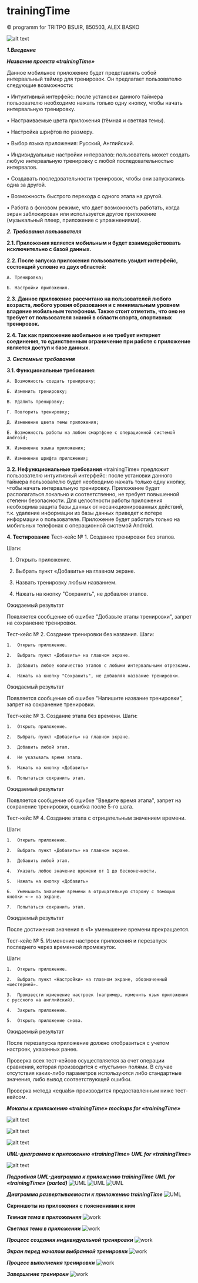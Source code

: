 # trainingTime
 © programm for TRITPO BSUIR, 850503, ALEX BASKO

![alt text](https://github.com/albaSANDROS/trainingTime/blob/master/pictures/main.jpg?raw=true)

***1.Введение***

***Название проекта «trainingTime»***

Данное мобильное приложение будет представлять собой интервальный таймер для тренировок. Он предлагает пользователю следующие возможности:

•	Интуитивный интерфейс: после установки данного таймера пользователю необходимо нажать только одну кнопку, чтобы начать интервальную тренировку.

•	Настраиваемые цвета приложения (тёмная и светлая темы).

•	Настройка шрифтов по размеру.

•	Выбор языка приложения: Русский, Английский.

•	Индивидуальные настройки интервалов: пользователь может создать любую интервальную тренировку с любой последовательностью интервалов.

•	Создавать последовательности тренировок, чтобы они запускались одна за другой.

•	Возможность быстрого перехода с одного этапа на другой.

•	Работа в фоновом режиме, что дает возможность работать, когда экран заблокирован или используется другое приложение (музыкальный плеер, приложение с упражнениями).


***2.	Требования пользователя***

**2.1.	 Приложения является мобильным и будет взаимодействовать исключительно с базой данных.**

**2.2.	 После запуска приложения пользователь увидит интерфейс, состоящий условно из двух областей:**
	
	А. Тренировка;
	
	Б. Настройки приложения.
	
**2.3.	 Данное приложение рассчитано на пользователей любого возраста, любого уровня образования и с минимальным уровнем владение мобильным телефоном. Также стоит отметить, что оно не требует от пользователя знаний в области спорта, спортивных тренировок.**
	
**2.4.	 Так как приложение мобильное и не требует интернет соединения, то единственным ограничение при работе с приложение является доступ к базе данных.**

***3.	Системные требования***

**3.1.	 Функциональные требования:**
	
	А. Возможность создать тренировку;
	
	Б. Изменить тренировку;

	В. Удалить тренировку;

	Г. Повторить тренировку;

	Д. Изменение цвета темы приложения;
	
	Е. Возможность работы на любом смартфоне с операционной системой Android;
	
	Ж. Изменение языка приложения;

	И. Изменение шрифта приложения;


**3.2.	 Нефункциональные требования**
«trainingTime» предложит пользователю интуитивный интерфейс: после установки данного таймера пользователю будет необходимо нажать только одну кнопку, чтобы начать интервальную тренировку. Приложение будет располагаться локально и соответственно, не требует повышенной степени безопасности. Для целостности работы приложения необходима защита базы данных от несанкционированных действий, т.к. удаление информации из базы данных приведет к потере информации о пользователе. 
Приложение будет работать только на мобильных телефонах с операционной системой Android. 


**4. Тестирование**
Тест-кейс № 1. Создание тренировки без этапов.

Шаги:

1.	Открыть приложение.

2.	Выбрать пункт «Добавить» на главном экране.

3.	Назвать тренировку любым названием.

4.	Нажать на кнопку "Сохранить", не добавляя этапов.

Ожидаемый результат

Появляется сообщение об ошибке "Добавьте этапы тренировки", запрет на сохранение тренировки.

Тест-кейс № 2. Создание тренировки без названия.
Шаги:

	1.	Открыть приложение.

	2.	Выбрать пункт «Добавить» на главном экране.

	3.	Добавить любое количество этапов с любыми интервальными отрезками.

	4.	Нажать на кнопку "Сохранить", не добавляя название тренировки.

Ожидаемый результат

Появляется сообщение об ошибке "Напишите название тренировки", запрет на сохранение тренировки.

Тест-кейс № 3. Создание этапа без времени.
Шаги:
	
	1.	Открыть приложение.
	
	2.	Выбрать пункт «Добавить» на главном экране.
	
	3.	Добавить любой этап.
	
	4.	Не указывать время этапа.
	
	5.	Нажать на кнопку «Добавить»
	
	6.	Попытаться сохранить этап.

Ожидаемый результат

Появляется сообщение об ошибке "Введите время этапа", запрет на сохранение тренировки, ошибка после 5-го шага.

Тест-кейс № 4. Создание этапа с отрицательным значением времени.

Шаги:
	
	1.	Открыть приложение.
	
	2.	Выбрать пункт «Добавить» на главном экране.
	
	3.	Добавить любой этап.
	
	4.	Указать любое значение времени от 1 до бесконечности.
	
	5.	Нажать на кнопку «Добавить»
	
	6.	Уменьшить значение времени в отрицательную сторону с помощью кнопки «-» на экране.
	
	7.	Попытаться сохранить этап.

Ожидаемый результат

После достижения значения в «1» уменьшение времени прекращается.

Тест-кейс № 5. Изменение настроек приложения и перезапуск последнего через временной промежуток.

Шаги:

	1.	Открыть приложение.

	2.	Выбрать пункт «Настройки» на главном экране, обозначенный «шестерней».

	3.	Произвести изменение настроек (например, изменить язык приложения с русского на английский).

	4.	Закрыть приложение.

	5.	Открыть приложение снова.

Ожидаемый результат

После перезапуска приложение должно отобразиться с учетом настроек, указанных ранее.

Проверка всех тест-кейсов осуществляется за счет операции сравнения, которая производится с «пустыми» полями. В случае отсутствия каких-либо параметров используются либо стандартные значения, либо вывод соответствующей ошибки. 
 
Проверка метода «equals» производится предоставленным ниже тест-кейсом.



***Мокапы к приложению «trainingTime»***
***mockups for «trainingTime»***

![alt text](https://github.com/albaSANDROS/trainingTime/blob/master/pictures/1.jpg?raw=true)


![alt text](https://github.com/albaSANDROS/trainingTime/blob/master/pictures/2.jpg?raw=true)


![alt text](https://github.com/albaSANDROS/trainingTime/blob/master/pictures/3.jpg?raw=true)

***UML-диаграмма к приложению «trainingTime»***
***UML for «trainingTime»***

![alt text](https://github.com/albaSANDROS/trainingTime/blob/master/pictures/uml.jpg?raw=true)


***Подробная UML-диаграмма к приложению trainingTime***
***UML for «trainingTime» (parted)***
![UML](https://github.com/albaSANDROS/trainingTime/blob/master/pictures/uml1.jpg?raw=true)
![UML](https://github.com/albaSANDROS/trainingTime/blob/master/pictures/uml2.jpg?raw=true)
![UML](https://github.com/albaSANDROS/trainingTime/blob/master/pictures/uml3.jpg?raw=true)

***Диаграмма развертываемости к приложению trainingTime***
![UML](https://github.com/albaSANDROS/trainingTime/blob/master/pictures/diagramUML.png?raw=true)


**Скриншоты из приложения с пояснениями к ним**


***Темная тема в приложенияя***
![work](https://github.com/albaSANDROS/trainingTime/blob/master/pictures/work1.jpg?raw=true)

***Светлая тема в приложении***
![work](https://github.com/albaSANDROS/trainingTime/blob/master/pictures/work2.jpg?raw=true)

***Процесс создания индивидуальной тренировки***
![work](https://github.com/albaSANDROS/trainingTime/blob/master/pictures/work3.jpg?raw=true)

***Экран перед началом выбранной тренировки***
![work](https://github.com/albaSANDROS/trainingTime/blob/master/pictures/work4.jpg?raw=true)

***Процесс выполнения тренировки***
![work](https://github.com/albaSANDROS/trainingTime/blob/master/pictures/work5.jpg?raw=true)

***Завершение тренироки***
![work](https://github.com/albaSANDROS/trainingTime/blob/master/pictures/work6.jpg?raw=true)


